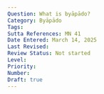 ```yaml
---
Question: What is byāpādo?
Category: Byāpādo
Tags:
Sutta References: MN 41
Date Entered: March 14, 2025
Last Revised:
Review Status: Not started
Level: 
Priority: 
Number: 
Draft: true
---
```


